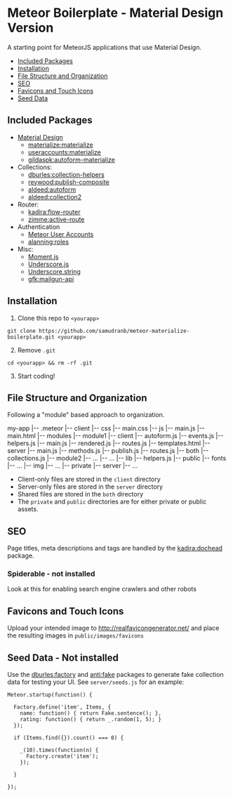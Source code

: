 # Meteor Boilerplate - Material Design Version

A starting point for MeteorJS applications that use Material Design.

* [Included Packages](#included-packages)
* [Installation](#installation)
* [File Structure and Organization](#file-structure)
* [SEO](#seo)
* [Favicons and Touch Icons](#favicons-and-touch-icons)
* [Seed Data](#seed-data)

## <a name="included-packages"></a> Included Packages

* [Material Design](http://www.google.com/design/spec/material-design/introduction.html)
  * [materialize:materialize](http://materializecss.com/)
  * [useraccounts:materialize](https://github.com/meteor-useraccounts/materialize)
  * [gildaspk:autoform-materialize](https://github.com/djhi/meteor-autoform-materialize/)
* Collections:
  * [dburles:collection-helpers](https://github.com/dburles/meteor-collection-helpers)
  * [reywood:publish-composite](https://github.com/englue/meteor-publish-composite)
  * [aldeed:autoform](https://github.com/aldeed/meteor-autoform)
  * [aldeed:collection2](https://github.com/aldeed/meteor-collection2)
* Router:
  * [kadira:flow-router](https://github.com/kadirahq/flow-router)
  * [zimme:active-route](https://github.com/zimme/meteor-active-route)
* Authentication
  * [Meteor User Accounts](https://github.com/meteor-useraccounts/core)
  * [alanning:roles](https://github.com/alanning/meteor-roles)
* Misc:
  * [Moment.js](http://momentjs.com/)
  * [Underscore.js](http://underscorejs.org/)
  * [Underscore.string](http://epeli.github.io/underscore.string/)
  * [gfk:mailgun-api](https://atmospherejs.com/gfk/mailgun-api)

## <a name="installation"></a>Installation

1. Clone this repo to `<yourapp>`

  `git clone https://github.com/samudranb/meteor-materialize-boilerplate.git <yourapp>`

2. Remove `.git`

  `cd <yourapp> && rm -rf .git`

3. Start coding!

## <a name="file-structure"></a>File Structure and Organization

Following a "module" based approach to organization.

my-app
|-- .meteor
|-- client
  |-- css
    |-- main.css
  |-- js
    |-- main.js
  |-- main.html
|-- modules
  |-- module1
    |-- client
      |-- autoform.js
      |-- events.js
      |-- helpers.js
      |-- main.js
      |-- rendered.js
      |-- routes.js
      |-- templates.html
    |-- server
      |-- main.js
      |-- methods.js
      |-- publish.js
      |-- routes.js
    |-- both
      |-- collections.js
  |-- module2
    |-- ...
  |-- ...
|-- lib
  |-- helpers.js
|-- public
  |-- fonts
    |-- ...
  |-- img
    |-- ...
|-- private
|-- server
  |-- ...


* Client-only files are stored in the `client` directory
* Server-only files are stored in the `server` directory
* Shared files are stored in the `both` directory
* The `private` and `public` directories are for either private or public assets.

## <a name="seo"></a> SEO

Page titles, meta descriptions and tags are handled by the [kadira:dochead](https://atmospherejs.com/kadira/dochead) package.

### Spiderable - not installed
Look at this for enabling search engine crawlers and other robots

## <a name="favicons-and-touch-icons"></a>Favicons and Touch Icons

Upload your intended image to http://realfavicongenerator.net/ and place the resulting images in `public/images/favicons`

## Seed Data - Not installed

Use the [dburles:factory](https://github.com/percolatestudio/meteor-factory) and [anti:fake](https://github.com/anticoders/meteor-fake/) packages to generate fake collection data for testing your UI. See `server/seeds.js` for an example:

```
Meteor.startup(function() {

  Factory.define('item', Items, {
    name: function() { return Fake.sentence(); },
    rating: function() { return _.random(1, 5); }
  });

  if (Items.find({}).count() === 0) {

    _(10).times(function(n) {
      Factory.create('item');
    });

  }

});

```
